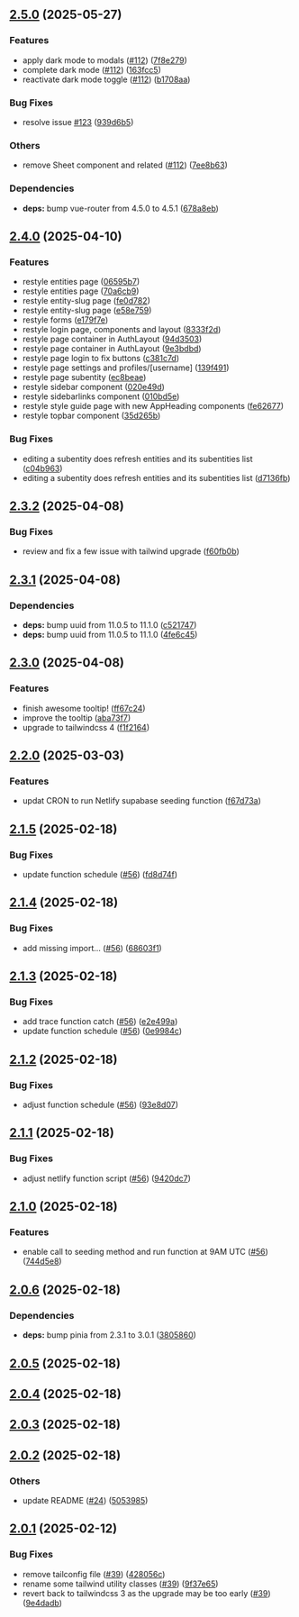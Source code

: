 ## [2.5.0](https://github.com/JeremieLitzler/VueSupabaseBoilerplate/compare/v2.4.0...v2.5.0) (2025-05-27)

### Features

* apply dark mode to modals ([#112](https://github.com/JeremieLitzler/VueSupabaseBoilerplate/issues/112)) ([7f8e279](https://github.com/JeremieLitzler/VueSupabaseBoilerplate/commit/7f8e2799b0a02c5f4b9f85b5d998e99397ba27df))
* complete dark mode ([#112](https://github.com/JeremieLitzler/VueSupabaseBoilerplate/issues/112)) ([163fcc5](https://github.com/JeremieLitzler/VueSupabaseBoilerplate/commit/163fcc582b9559f5ad12dc6caafc676c8c676c79))
* reactivate dark mode toggle ([#112](https://github.com/JeremieLitzler/VueSupabaseBoilerplate/issues/112)) ([b1708aa](https://github.com/JeremieLitzler/VueSupabaseBoilerplate/commit/b1708aacd540734c31bb92afd865e3849dd6dc86))

### Bug Fixes

* resolve issue [#123](https://github.com/JeremieLitzler/VueSupabaseBoilerplate/issues/123) ([939d6b5](https://github.com/JeremieLitzler/VueSupabaseBoilerplate/commit/939d6b539933522771d294aa5e8b3d59d11546de))

### Others

* remove Sheet component and related ([#112](https://github.com/JeremieLitzler/VueSupabaseBoilerplate/issues/112)) ([7ee8b63](https://github.com/JeremieLitzler/VueSupabaseBoilerplate/commit/7ee8b63ef24ee6e25ada759c3dc3a4b0051bc507))

### Dependencies

* **deps:** bump vue-router from 4.5.0 to 4.5.1 ([678a8eb](https://github.com/JeremieLitzler/VueSupabaseBoilerplate/commit/678a8eb4c3d7cbd3c55f6780553f1d4366390d66))

## [2.4.0](https://github.com/JeremieLitzler/VueSupabaseBoilerplate/compare/v2.3.2...v2.4.0) (2025-04-10)

### Features

* restyle entities page ([06595b7](https://github.com/JeremieLitzler/VueSupabaseBoilerplate/commit/06595b7ab2b0d0babfab77046fc0af5eeb1c6cda))
* restyle entities page ([70a6cb9](https://github.com/JeremieLitzler/VueSupabaseBoilerplate/commit/70a6cb9a7f48c4312545782af8dd8614eaace2dc))
* restyle entity-slug page ([fe0d782](https://github.com/JeremieLitzler/VueSupabaseBoilerplate/commit/fe0d782ccec3f4c20113463a3639033bcade23bb))
* restyle entity-slug page ([e58e759](https://github.com/JeremieLitzler/VueSupabaseBoilerplate/commit/e58e7598db62af0e3d9685dab0e7516e8d614a40))
* restyle forms ([e179f7e](https://github.com/JeremieLitzler/VueSupabaseBoilerplate/commit/e179f7e4ceb83c5f33fa3f5c7014a879069522f3))
* restyle login page, components and layout ([8333f2d](https://github.com/JeremieLitzler/VueSupabaseBoilerplate/commit/8333f2df8c405168145a0ffb65367361680f0428))
* restyle page container in AuthLayout ([94d3503](https://github.com/JeremieLitzler/VueSupabaseBoilerplate/commit/94d35037273c6c9526253450af79a840501deb4a))
* restyle page container in AuthLayout ([9e3bdbd](https://github.com/JeremieLitzler/VueSupabaseBoilerplate/commit/9e3bdbd22a5ef2fec91811b09702ff764fe24fe2))
* restyle page login to fix buttons ([c381c7d](https://github.com/JeremieLitzler/VueSupabaseBoilerplate/commit/c381c7d4641135f7d4d335a2a44079869caca543))
* restyle page settings and profiles/[username] ([139f491](https://github.com/JeremieLitzler/VueSupabaseBoilerplate/commit/139f49114b2583ae283995e3536c63221eee0dcb))
* restyle page subentity ([ec8beae](https://github.com/JeremieLitzler/VueSupabaseBoilerplate/commit/ec8beaeea077a78ab56031dd34c8be36f49b2b63))
* restyle sidebar component ([020e49d](https://github.com/JeremieLitzler/VueSupabaseBoilerplate/commit/020e49de84e539c46f79857b01f28e7baa42d7af))
* restyle sidebarlinks component ([010bd5e](https://github.com/JeremieLitzler/VueSupabaseBoilerplate/commit/010bd5e8ebe446e1a9c3cfa238f4d2715482e22c))
* restyle style guide page with new AppHeading components ([fe62677](https://github.com/JeremieLitzler/VueSupabaseBoilerplate/commit/fe626779aa3dade43a32770a91f31dc5b240b13e))
* restyle topbar component ([35d265b](https://github.com/JeremieLitzler/VueSupabaseBoilerplate/commit/35d265bd35b9bba6fa7f4127996525fb34900782))

### Bug Fixes

* editing a subentity does refresh entities and its subentities list ([c04b963](https://github.com/JeremieLitzler/VueSupabaseBoilerplate/commit/c04b96341620c87d3a1cd0e85d0292968aced52d))
* editing a subentity does refresh entities and its subentities list ([d7136fb](https://github.com/JeremieLitzler/VueSupabaseBoilerplate/commit/d7136fb408f62532acf29abfc1f03408b71a548e))

## [2.3.2](https://github.com/JeremieLitzler/VueSupabaseBoilerplate/compare/v2.3.1...v2.3.2) (2025-04-08)

### Bug Fixes

* review and fix a few issue with tailwind upgrade ([f60fb0b](https://github.com/JeremieLitzler/VueSupabaseBoilerplate/commit/f60fb0bac2db609fe3607ddf6f43dcd0aed6a5f0))

## [2.3.1](https://github.com/JeremieLitzler/VueSupabaseBoilerplate/compare/v2.3.0...v2.3.1) (2025-04-08)

### Dependencies

* **deps:** bump uuid from 11.0.5 to 11.1.0 ([c521747](https://github.com/JeremieLitzler/VueSupabaseBoilerplate/commit/c52174797f9ec8448d11350677383af38e104f5a))
* **deps:** bump uuid from 11.0.5 to 11.1.0 ([4fe6c45](https://github.com/JeremieLitzler/VueSupabaseBoilerplate/commit/4fe6c4555e473cf7c592e64316731c2cbcccda02))

## [2.3.0](https://github.com/JeremieLitzler/VueSupabaseBoilerplate/compare/v2.2.0...v2.3.0) (2025-04-08)

### Features

* finish awesome tooltip! ([ff67c24](https://github.com/JeremieLitzler/VueSupabaseBoilerplate/commit/ff67c24e0c6818f012c3f79e2f342df76e910ad9))
* improve the tooltip ([aba73f7](https://github.com/JeremieLitzler/VueSupabaseBoilerplate/commit/aba73f724ea82dba0894ced18ab41fd4923572e1))
* upgrade to tailwindcss 4 ([f1f2164](https://github.com/JeremieLitzler/VueSupabaseBoilerplate/commit/f1f216446901de21144b10520798a6cdf7a79337))

## [2.2.0](https://github.com/JeremieLitzler/VueSupabaseBoilerplate/compare/v2.1.5...v2.2.0) (2025-03-03)

### Features

* updat CRON to run Netlify supabase seeding function ([f67d73a](https://github.com/JeremieLitzler/VueSupabaseBoilerplate/commit/f67d73a4eda00a8877baabc0469c4aaa2e00d91a))

## [2.1.5](https://github.com/JeremieLitzler/VueSupabaseBoilerplate/compare/v2.1.4...v2.1.5) (2025-02-18)

### Bug Fixes

* update function schedule ([#56](https://github.com/JeremieLitzler/VueSupabaseBoilerplate/issues/56)) ([fd8d74f](https://github.com/JeremieLitzler/VueSupabaseBoilerplate/commit/fd8d74f21b4f0248d382f81e8c300126039a5a07))

## [2.1.4](https://github.com/JeremieLitzler/VueSupabaseBoilerplate/compare/v2.1.3...v2.1.4) (2025-02-18)

### Bug Fixes

* add missing import... ([#56](https://github.com/JeremieLitzler/VueSupabaseBoilerplate/issues/56)) ([68603f1](https://github.com/JeremieLitzler/VueSupabaseBoilerplate/commit/68603f1b273f2ba7da44d646ccc933c47535f026))

## [2.1.3](https://github.com/JeremieLitzler/VueSupabaseBoilerplate/compare/v2.1.2...v2.1.3) (2025-02-18)

### Bug Fixes

* add trace function catch ([#56](https://github.com/JeremieLitzler/VueSupabaseBoilerplate/issues/56)) ([e2e499a](https://github.com/JeremieLitzler/VueSupabaseBoilerplate/commit/e2e499ab1a99f3abb658a4a84ea72dc15efbc673))
* update function schedule ([#56](https://github.com/JeremieLitzler/VueSupabaseBoilerplate/issues/56)) ([0e9984c](https://github.com/JeremieLitzler/VueSupabaseBoilerplate/commit/0e9984cdbf52943c2efaf20f78456beca1368e25))

## [2.1.2](https://github.com/JeremieLitzler/VueSupabaseBoilerplate/compare/v2.1.1...v2.1.2) (2025-02-18)

### Bug Fixes

* adjust function schedule ([#56](https://github.com/JeremieLitzler/VueSupabaseBoilerplate/issues/56)) ([93e8d07](https://github.com/JeremieLitzler/VueSupabaseBoilerplate/commit/93e8d07fbfc7b4b72ced70660e6d7f68b719fe5e))

## [2.1.1](https://github.com/JeremieLitzler/VueSupabaseBoilerplate/compare/v2.1.0...v2.1.1) (2025-02-18)

### Bug Fixes

* adjust netlify function script ([#56](https://github.com/JeremieLitzler/VueSupabaseBoilerplate/issues/56)) ([9420dc7](https://github.com/JeremieLitzler/VueSupabaseBoilerplate/commit/9420dc7c69bfaef37e1dcbc7ec53d0f4c2043a4c))

## [2.1.0](https://github.com/JeremieLitzler/VueSupabaseBoilerplate/compare/v2.0.6...v2.1.0) (2025-02-18)

### Features

* enable call to seeding method and run function at 9AM UTC ([#56](https://github.com/JeremieLitzler/VueSupabaseBoilerplate/issues/56)) ([744d5e8](https://github.com/JeremieLitzler/VueSupabaseBoilerplate/commit/744d5e854bc25ba4769de42cb9f1895623b62b18))

## [2.0.6](https://github.com/JeremieLitzler/VueSupabaseBoilerplate/compare/v2.0.5...v2.0.6) (2025-02-18)

### Dependencies

* **deps:** bump pinia from 2.3.1 to 3.0.1 ([3805860](https://github.com/JeremieLitzler/VueSupabaseBoilerplate/commit/3805860d886611f4947996fd569107d57180ead3))

## [2.0.5](https://github.com/JeremieLitzler/VueSupabaseBoilerplate/compare/v2.0.4...v2.0.5) (2025-02-18)

## [2.0.4](https://github.com/JeremieLitzler/VueSupabaseBoilerplate/compare/v2.0.3...v2.0.4) (2025-02-18)

## [2.0.3](https://github.com/JeremieLitzler/VueSupabaseBoilerplate/compare/v2.0.2...v2.0.3) (2025-02-18)

## [2.0.2](https://github.com/JeremieLitzler/VueSupabaseBoilerplate/compare/v2.0.1...v2.0.2) (2025-02-18)

### Others

* update README ([#24](https://github.com/JeremieLitzler/VueSupabaseBoilerplate/issues/24)) ([5053985](https://github.com/JeremieLitzler/VueSupabaseBoilerplate/commit/505398546dbe97aae80aa1752fbe3c41b716b348))

## [2.0.1](https://github.com/JeremieLitzler/VueSupabaseBoilerplate/compare/v2.0.0...v2.0.1) (2025-02-12)


### Bug Fixes

* remove tailconfig file ([#39](https://github.com/JeremieLitzler/VueSupabaseBoilerplate/issues/39)) ([428056c](https://github.com/JeremieLitzler/VueSupabaseBoilerplate/commit/428056c2613dfa02686f02e8d874705b1131ebd7))
* rename some tailwind utility classes ([#39](https://github.com/JeremieLitzler/VueSupabaseBoilerplate/issues/39)) ([9f37e65](https://github.com/JeremieLitzler/VueSupabaseBoilerplate/commit/9f37e651d3eed5e5281b7aff675aa45fe2080ad6))
* revert back to tailwindcss 3 as the upgrade may be too early ([#39](https://github.com/JeremieLitzler/VueSupabaseBoilerplate/issues/39)) ([9e4dadb](https://github.com/JeremieLitzler/VueSupabaseBoilerplate/commit/9e4dadb28b100cbbdf09de05f1a2a16d2b7feb9b))
